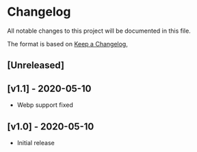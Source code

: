 # Changelog

All notable changes to this project will be documented in this file.

The format is based on [Keep a Changelog](https://keepachangelog.com/en/1.0.0/),

## [Unreleased]

## [v1.1] - 2020-05-10

- Webp support fixed


## [v1.0] - 2020-05-10

- Initial release
